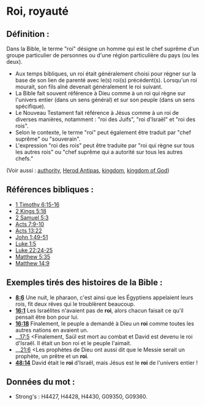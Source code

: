 # Roi, royauté

## Définition :

Dans la Bible, le terme "roi" désigne un homme qui est le chef suprême d'un groupe particulier de personnes ou d'une région particulière du pays (ou les deux).

* Aux temps bibliques, un roi était généralement choisi pour régner sur la base de son lien de parenté avec le(s) roi(s) précédent(s). Lorsqu'un roi mourait, son fils aîné devenait généralement le roi suivant.
* La Bible fait souvent référence à Dieu comme à un roi qui règne sur l'univers entier (dans un sens général) et sur son peuple (dans un sens spécifique).
* Le Nouveau Testament fait référence à Jésus comme à un roi de diverses manières, notamment : "roi des Juifs", "roi d'Israël" et "roi des rois".
* Selon le contexte, le terme "roi" peut également être traduit par "chef suprême" ou "souverain".
* L'expression "roi des rois" peut être traduite par "roi qui règne sur tous les autres rois" ou "chef suprême qui a autorité sur tous les autres chefs."

(Voir aussi : [authority](../kt/authority.md), [Herod Antipas](../names/herodantipas.md), [kingdom](../other/kingdom.md), [kingdom of God](../kt/kingdomofgod.md))

## Références bibliques :

* [1 Timothy 6:15-16](rc://en/tn/help/1ti/06/15)
* [2 Kings 5:18](rc://en/tn/help/2ki/05/18)
* [2 Samuel 5:3](rc://en/tn/help/2sa/05/03)
* [Acts 7:9-10](rc://en/tn/help/act/07/09)
* [Acts 13:22](rc://en/tn/help/act/13/22)
* [John 1:49-51](rc://en/tn/help/jhn/01/49)
* [Luke 1:5](rc://en/tn/help/luk/01/05)
* [Luke 22:24-25](rc://en/tn/help/luk/22/24)
* [Matthew 5:35](rc://en/tn/help/mat/05/35)
* [Matthew 14:9](rc://en/tn/help/mat/14/09)

## Exemples tirés des histoires de la Bible :

* __[8:6](rc://en/tn/help/obs/08/06)__ Une nuit, le pharaon, c'est ainsi que les Égyptiens appelaient leurs rois, fit deux rêves qui le troublèrent beaucoup.
* __[16:1](rc://en/tn/help/obs/16/01)__ Les Israélites n'avaient pas de __roi__, alors chacun faisait ce qu'il pensait être bon pour lui.
* __[16:18](rc://en/tn/help/obs/16/18)__ Finalement, le peuple a demandé à Dieu un __roi__ comme toutes les autres nations en avaient un.
* __[17:5](rc://en/tn/help/obs/17/05) <Finalement, Saül est mort au combat et David est devenu le roi d'Israël. Il était un bon roi et le peuple l'aimait.
* __[21:6](rc://en/tn/help/obs/21/06) <Les prophètes de Dieu ont aussi dit que le Messie serait un prophète, un prêtre et un __roi__.
* __[48:14](rc://en/tn/help/obs/48/14)__ David était le __roi__ d'Israël, mais Jésus est le __roi__ de l'univers entier !

## Données du mot :

* Strong's : H4427, H4428, H4430, G09350, G09360.
